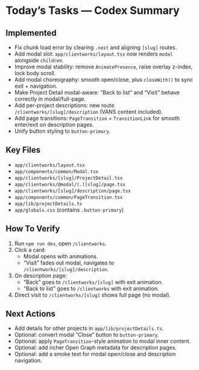 # Today’s Tasks — Codex Summary

## Implemented
- Fix chunk load error by clearing `.next` and aligning `[slug]` routes.
- Add modal slot: `app/clientworks/layout.tsx` now renders `modal` alongside `children`.
- Improve modal stability: remove `AnimatePresence`, raise overlay z-index, lock body scroll.
- Add modal choreography: smooth open/close, plus `closeWith()` to sync exit + navigation.
- Make Project Detail modal-aware: “Back to list” and “Visit” behave correctly in modal/full-page.
- Add per-project descriptions: new route `/clientworks/[slug]/description` (VANS content included).
- Add page transitions: `PageTransition` + `TransitionLink` for smooth enter/exit on description pages.
- Unify button styling to `button-primary`.

## Key Files
- `app/clientworks/layout.tsx`
- `app/components/common/Modal.tsx`
- `app/clientworks/[slug]/ProjectDetail.tsx`
- `app/clientworks/@modal/(.)[slug]/page.tsx`
- `app/clientworks/[slug]/description/page.tsx`
- `app/components/common/PageTransition.tsx`
- `app/lib/projectDetails.ts`
- `app/globals.css` (contains `.button-primary`)

## How To Verify
1. Run `npm run dev`, open `/clientworks`.
2. Click a card:
   - Modal opens with animations.
   - “Visit” fades out modal, navigates to `/clientworks/[slug]/description`.
3. On description page:
   - “Back” goes to `/clientworks/[slug]` with exit animation.
   - “Back to list” goes to `/clientworks` with exit animation.
4. Direct visit to `/clientworks/[slug]` shows full page (no modal).

## Next Actions
- Add details for other projects in `app/lib/projectDetails.ts`.
- Optional: convert modal “Close” button to `button-primary`.
- Optional: apply `PageTransition`-style animation to modal inner content.
- Optional: add richer Open Graph metadata for description pages.
- Optional: add a smoke test for modal open/close and description navigation.

